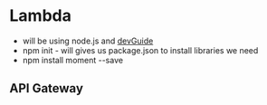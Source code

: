 # Lambda

- will be using node.js and [devGuide](https://docs.aws.amazon.com/lambda/latest/dg/nodejs-handler.html)
- npm init - will gives us package.json to install libraries we need
- npm install moment --save

## API Gateway
